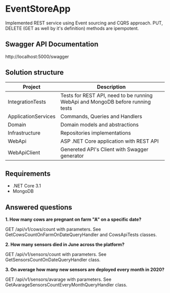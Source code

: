 # EventStoreApp
Implemented REST service using Event sourcing and CQRS approach. 
PUT, DELETE (GET as well by it's definition) methods are ipempotent.

## Swagger API Documentation
http://localhost:5000/swagger

## Solution structure

Project | Description
------------ | -------------
IntegrationTests | Tests for REST API, need to be running WebApi and MongoDB before running tests
ApplicationServices | Commands, Queries and Handlers
Domain | Domain models and abstractions
Infrastructure | Repositories implementations
WebApi | ASP .NET Core application with REST API
WebApiClient | Genereted API's Client with Swagger generator

## Requirements
- .NET Core 3.1
- MongoDB

## Answered questions

**1. How many cows are pregnant on farm "A" on a specific date?**

GET /api/v1/cows/count with parameters. See GetCowsCountOnFarmOnDateQueryHandler and CowsApiTests classes.

**2. How many sensors died in June across the platform?**

GET /api/v1/sensors/count with parameters. See GetSensorsCountOnDateQueryHandler class.

**3. On average how many new sensors are deployed every month in 2020?**

GET /api/v1/sensors/avarage with parameters. See GetAvarageSensorsCountEveryMonthQueryHandler class.
